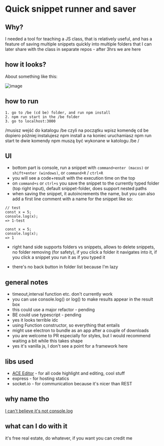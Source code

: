 # Quick snippet runner and saver

## Why?

I needed a tool for teaching a JS class, that is relatively useful, and has a feature of saving multiple snippets quickly into multiple folders that I can later share with the class in separate repos - after 3hrs we are here

## how it looks?

About something like this:

![image](https://user-images.githubusercontent.com/36886348/199022533-54d55a88-2060-4c15-ab34-f19800da109b.png)

## how to run

```
1. go to /be (cd be) folder, and run npm install
2. npm run start in the /be folder
3. go to localhost:3000
```

/musisz wejść do katalogu /be czyli na początku wpisz komendę
cd be
dopiero później instalujesz
npm install
a na koniec uruchamiasz
npm run start
te dwie komendy npm muszą być wykonane w katologu /be /

## UI

- bottom part is console, run a snippet with `command+enter (macos)` or `shift+enter (windows)`, or `command+R` / `ctrl+R`
- you will see a code+result with the execution time on the top
- on `command+s` or `ctrl+s` you save the snippet to the currently typed folder (top right input), default snippet-folder, does support nested paths
- when saving the snippet, it autoincrements the name, but you can also add a first line comment with a name for the snippet like so:

```
// test
const x = 5;
console.log(x);
=> 1-test
```

```
const x = 5;
console.log(x);
=> 1
```

- right hand side supports folders vs snippets, allows to delete snippets, no folder removing (for safety), if you click a folder it navigates into it, if you click a snippet you run it as if you typed it

- there's no back button in folder list because I'm lazy

## general notes

- timeout,interval function etc. don't currently work
- you can use console.log() or log() to make results appear in the result box
- this could use a major refactor - pending
- BE could use typescript - pending
- yes it looks terrible idc
- using Function constructor, so everything that entails
- might use electron to bundle as an app after a couple of downloads
- you are welcome to PR especially for styles, but I would recommend waiting a bit while this takes shape
- yes it's vanilla js, I don't see a point for a framework here

## libs used

- [ACE Editor](https://github.com/ajaxorg/ace) - for all code highlight and editing, cool stuff
- express - for hosting statics
- socket.io - for communication because it's nicer than REST

## why name tho

[I can't believe it's not console.log](https://www.youtube.com/watch?v=e33SNyaXNsk)

## what can I do with it

it's free real estate, do whatever, if you want you can credit me
